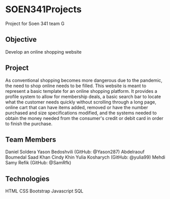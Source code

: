 # SOEN341Projects

Project for Soen 341 team G

## Objective

Develop an online shopping website

## Project

As conventional shopping becomes more dangerous due to the pandemic, the need to shop online needs to be filled. This website is meant to represent a basic template for an online shopping platform. It provides a profile system to allow for membership deals, a basic search bar to locate what the customer needs quickly without scrolling through a long page, online cart that can have items added, removed or have the number purchased and size specifications modified, and the systems needed to obtain the money needed from the consumer's credit or debit card in order to finish the purchase.

## Team Members

Daniel Soldera
Yason Bedoshvili (GitHub: @Yason287)
Abdelraouf Boumedal
Saad Khan
Cindy Khin
Yulia Kosharych (GitHub: @yulia99)
Mehdi Samy Refik (GitHub: @SamRfk)

## Technologies

HTML
CSS 
Bootstrap 
Javascript 
SQL 
